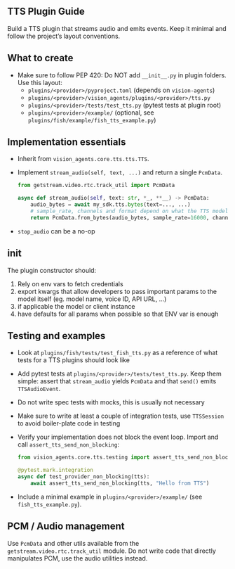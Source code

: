 ## TTS Plugin Guide

Build a TTS plugin that streams audio and emits events. Keep it minimal and follow the project’s layout conventions.

## What to create

- Make sure to follow PEP 420: Do NOT add `__init__.py` in plugin folders. Use this layout:
  - `plugins/<provider>/pyproject.toml` (depends on `vision-agents`)
  - `plugins/<provider>/vision_agents/plugins/<provider>/tts.py`
  - `plugins/<provider>/tests/test_tts.py` (pytest tests at plugin root)
  - `plugins/<provider>/example/` (optional, see `plugins/fish/example/fish_tts_example.py`)

## Implementation essentials

- Inherit from `vision_agents.core.tts.tts.TTS`.
- Implement `stream_audio(self, text, ...)` and return a single `PcmData`.

  ```python
  from getstream.video.rtc.track_util import PcmData

  async def stream_audio(self, text: str, *_, **__) -> PcmData:
      audio_bytes = await my_sdk.tts.bytes(text=..., ...)
      # sample_rate, channels and format depend on what the TTS model returns
      return PcmData.from_bytes(audio_bytes, sample_rate=16000, channels=1, format="s16")
  ```

- `stop_audio` can be a no-op

## __init__

The plugin constructor should:

1. Rely on env vars to fetch credentials
2. export kwargs that allow developers to pass important params to the model itself (eg. model name, voice ID, API URL, ...)
3. if applicable the model or client instance
4. have defaults for all params when possible so that ENV var is enough

## Testing and examples

- Look at `plugins/fish/tests/test_fish_tts.py` as a reference of what tests for a TTS plugins should look like
- Add pytest tests at `plugins/<provider>/tests/test_tts.py`. Keep them simple: assert that `stream_audio` yields `PcmData` and that `send()` emits `TTSAudioEvent`.
- Do not write spec tests with mocks, this is usually not necessary
- Make sure to write at least a couple of integration tests, use `TTSSession` to avoid boiler-plate code in testing
- Verify your implementation does not block the event loop. Import and call `assert_tts_send_non_blocking`:

  ```python
  from vision_agents.core.tts.testing import assert_tts_send_non_blocking

  @pytest.mark.integration
  async def test_provider_non_blocking(tts):
      await assert_tts_send_non_blocking(tts, "Hello from TTS")
  ```
- Include a minimal example in `plugins/<provider>/example/` (see `fish_tts_example.py`).

## PCM / Audio management

Use `PcmData` and other utils available from the `getstream.video.rtc.track_util` module. Do not write code that directly manipulates PCM, use the audio utilities instead.
